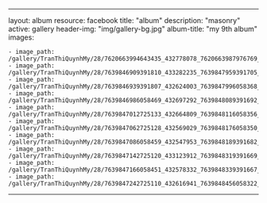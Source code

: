 
---
layout: album
resource: facebook
title: "album"
description: "masonry"
active: gallery
header-img: "img/gallery-bg.jpg"
album-title: "my 9th album"
images:
    
    - image_path: /gallery/TranThiQuynhMy/28/7620663994643435_432778078_7620663987976769_7994825403356237563_n.jpg
    - image_path: /gallery/TranThiQuynhMy/28/7639846909391810_433282235_7639847959391705_9115198036678649481_n.jpg
    - image_path: /gallery/TranThiQuynhMy/28/7639846939391807_432624003_7639847996058368_4798819324209859523_n.jpg
    - image_path: /gallery/TranThiQuynhMy/28/7639846986058469_432697292_7639848089391692_1095653985984863213_n.jpg
    - image_path: /gallery/TranThiQuynhMy/28/7639847012725133_432664809_7639848116058356_21105908761728534_n.jpg
    - image_path: /gallery/TranThiQuynhMy/28/7639847062725128_432569029_7639848176058350_155930181696900917_n.jpg
    - image_path: /gallery/TranThiQuynhMy/28/7639847086058459_432547953_7639848189391682_2962186863102653384_n.jpg
    - image_path: /gallery/TranThiQuynhMy/28/7639847142725120_433123912_7639848319391669_1985790572240421010_n.jpg
    - image_path: /gallery/TranThiQuynhMy/28/7639847166058451_432578332_7639848339391667_5405861612960778456_n.jpg
    - image_path: /gallery/TranThiQuynhMy/28/7639847242725110_432616941_7639848456058322_3749037838953484703_n.jpg
---